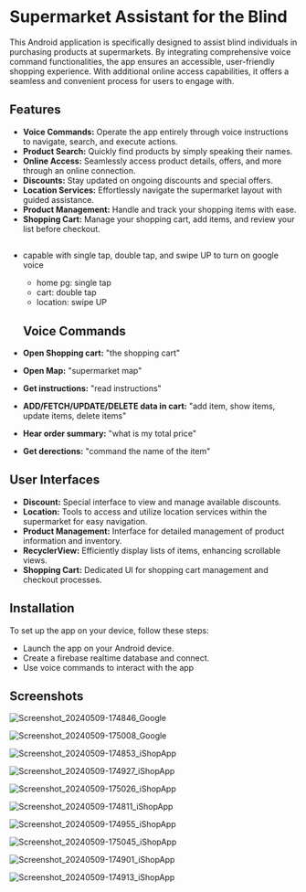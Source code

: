# Supermarket Assistant for the Blind

This Android application is specifically designed to assist blind individuals in purchasing products at supermarkets. By integrating comprehensive voice command functionalities, the app ensures an accessible, user-friendly shopping experience. With additional online access capabilities, it offers a seamless and convenient process for users to engage with.

## Features

- **Voice Commands:** Operate the app entirely through voice instructions to navigate, search, and execute actions.
- **Product Search:** Quickly find products by simply speaking their names.
- **Online Access:** Seamlessly access product details, offers, and more through an online connection.
- **Discounts:** Stay updated on ongoing discounts and special offers.
- **Location Services:** Effortlessly navigate the supermarket layout with guided assistance.
- **Product Management:** Handle and track your shopping items with ease.
- **Shopping Cart:** Manage your shopping cart, add items, and review your list before checkout.
##
- capable with single tap, double tap, and swipe UP to turn on google voice
    - home pg: single tap
    - cart: double tap
    - location: swipe UP

  ## Voice Commands

- **Open Shopping cart:** "the shopping cart"
- **Open Map:** "supermarket map"
- **Get instructions:** "read instructions"
- **ADD/FETCH/UPDATE/DELETE data in cart:** "add item, show items, update items, delete items"
- **Hear order summary:** "what is my total price"
- **Get derections:** "command the name of the item"

## User Interfaces

- **Discount:** Special interface to view and manage available discounts.
- **Location:** Tools to access and utilize location services within the supermarket for easy navigation.
- **Product Management:** Interface for detailed management of product information and inventory.
- **RecyclerView:** Efficiently display lists of items, enhancing scrollable views.
- **Shopping Cart:** Dedicated UI for shopping cart management and checkout processes.

## Installation

To set up the app on your device, follow these steps:

- Launch the app on your Android device.
- Create a firebase realtime database and connect.
- Use voice commands to interact with the app

## Screenshots

![Screenshot_20240509-174846_Google](https://github.com/PramodAmarasinghe/iShop/assets/171472506/c3aaf268-f9ec-48ca-ad79-6c1d7f524ce5)

![Screenshot_20240509-175008_Google](https://github.com/PramodAmarasinghe/iShop/assets/171472506/cebf47b9-2a19-4fe2-ad5b-c8b38356d1ae)

![Screenshot_20240509-174853_iShopApp](https://github.com/PramodAmarasinghe/iShop/assets/171472506/7aedcf0d-6976-4478-b484-668df8501434)

![Screenshot_20240509-174927_iShopApp](https://github.com/PramodAmarasinghe/iShop/assets/171472506/5111f9eb-2593-4f81-bb24-b9c625235416)

![Screenshot_20240509-175026_iShopApp](https://github.com/PramodAmarasinghe/iShop/assets/171472506/cdb63a0c-647a-47c0-b027-54950fc79089)

![Screenshot_20240509-174811_iShopApp](https://github.com/PramodAmarasinghe/iShop/assets/171472506/563e8ff4-0e4e-4f54-8cd1-35cb5e8091ef)

![Screenshot_20240509-174955_iShopApp](https://github.com/PramodAmarasinghe/iShop/assets/171472506/7f2c9183-a026-4594-a118-f8e68c012b29)

![Screenshot_20240509-175045_iShopApp](https://github.com/PramodAmarasinghe/iShop/assets/171472506/d9131d31-6221-4d9e-a61e-f94078c146f4)

![Screenshot_20240509-174901_iShopApp](https://github.com/PramodAmarasinghe/iShop/assets/171472506/e0601e75-f1a0-4474-8b59-5924ee44c5a1)

![Screenshot_20240509-174913_iShopApp](https://github.com/PramodAmarasinghe/iShop/assets/171472506/629c59b9-8689-4095-aaf4-ec4e84500004)





